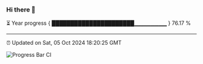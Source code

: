 ### Hi there 👋

⏳ Year progress { ██████████████████████▁▁▁▁▁▁▁▁ } 76.17 %

---

⏰ Updated on Sat, 05 Oct 2024 18:20:25 GMT

![Progress Bar CI](https://github.com/liununu/liununu/workflows/Progress%20Bar%20CI/badge.svg)
